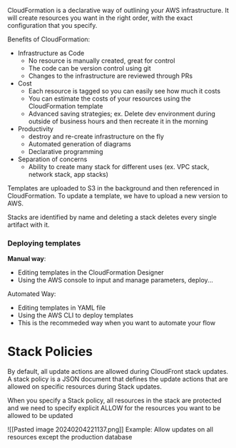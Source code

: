 CloudFormation is a declarative way of outlining your AWS infrastructure. It will create resources you want in the right order, with the exact configuration that you specify.

Benefits of CloudFormation:
- Infrastructure as Code
	- No resource is manually created, great for control
	- The code can be version control using git
	- Changes to the infrastructure are reviewed through PRs
- Cost
	- Each resource is tagged so you can easily see how much it costs
	- You can estimate the costs of your resources using the CloudFormation template
	- Advanced saving strategies; ex. Delete dev environment during outside of business hours and then recreate it in the morning
- Productivity
	- destroy and re-create infrastructure on the fly
	- Automated generation of diagrams
	- Declarative programming
- Separation of concerns
	- Ability to create many stack for different uses (ex. VPC stack, network stack, app stacks)

Templates are uploaded to S3 in the background and then referenced in CloudFormation. To update a template, we have to upload a new version to AWS.

Stacks are identified by name and deleting a stack deletes every single artifact with it.

### Deploying templates

**Manual way**:
- Editing templates in the CloudFormation Designer
- Using the AWS console to input and manage parameters, deploy...

Automated Way:
- Editing templates in YAML file
- Using the AWS CLI to deploy templates
- This is the recommeded way when you want to automate your flow

# Stack Policies

By default, all update actions are allowed during CloudFront stack updates. A stack policy is a JSON document that defines the update actions that are allowed on specific resources during Stack updates.

When you specify a Stack policy, all resources in the stack are protected and we need to specify explicit ALLOW for the resources you want to be allowed to be updated

![[Pasted image 20240204221137.png]]
Example: Allow updates on all resources except the production database